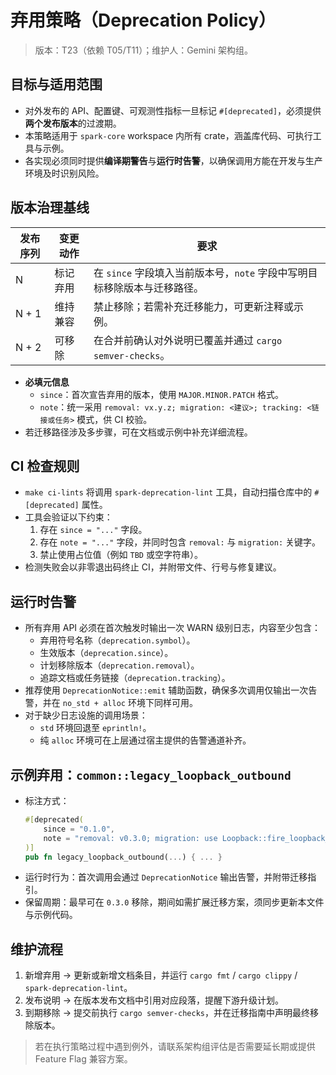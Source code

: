 # 弃用策略（Deprecation Policy）

> 版本：T23（依赖 T05/T11）；维护人：Gemini 架构组。

## 目标与适用范围

- 对外发布的 API、配置键、可观测性指标一旦标记 `#[deprecated]`，必须提供**两个发布版本**的过渡期。
- 本策略适用于 `spark-core` workspace 内所有 crate，涵盖库代码、可执行工具与示例。
- 各实现必须同时提供**编译期警告**与**运行时告警**，以确保调用方能在开发与生产环境及时识别风险。

## 版本治理基线

| 发布序列 | 变更动作 | 要求 |
| --- | --- | --- |
| N | 标记弃用 | 在 `since` 字段填入当前版本号，`note` 字段中写明目标移除版本与迁移路径。 |
| N + 1 | 维持兼容 | 禁止移除；若需补充迁移能力，可更新注释或示例。 |
| N + 2 | 可移除 | 在合并前确认对外说明已覆盖并通过 `cargo semver-checks`。 |

- **必填元信息**
  - `since`：首次宣告弃用的版本，使用 `MAJOR.MINOR.PATCH` 格式。
  - `note`：统一采用 `removal: vx.y.z; migration: <建议>; tracking: <链接或任务>` 模式，供 CI 校验。
- 若迁移路径涉及多步骤，可在文档或示例中补充详细流程。

## CI 检查规则

- `make ci-lints` 将调用 `spark-deprecation-lint` 工具，自动扫描仓库中的 `#[deprecated]` 属性。
- 工具会验证以下约束：
  1. 存在 `since = "..."` 字段。
  2. 存在 `note = "..."` 字段，并同时包含 `removal:` 与 `migration:` 关键字。
  3. 禁止使用占位值（例如 `TBD` 或空字符串）。
- 检测失败会以非零退出码终止 CI，并附带文件、行号与修复建议。

## 运行时告警

- 所有弃用 API 必须在首次触发时输出一次 WARN 级别日志，内容至少包含：
  - 弃用符号名称（`deprecation.symbol`）。
  - 生效版本（`deprecation.since`）。
  - 计划移除版本（`deprecation.removal`）。
  - 追踪文档或任务链接（`deprecation.tracking`）。
- 推荐使用 `DeprecationNotice::emit` 辅助函数，确保多次调用仅输出一次告警，并在 `no_std + alloc` 环境下同样可用。
- 对于缺少日志设施的调用场景：
  - `std` 环境回退至 `eprintln!`。
  - 纯 `alloc` 环境可在上层通过宿主提供的告警通道补齐。

## 示例弃用：`common::legacy_loopback_outbound`

- 标注方式：
  ```rust
  #[deprecated(
      since = "0.1.0",
      note = "removal: v0.3.0; migration: use Loopback::fire_loopback_outbound; tracking: T23",
  )]
  pub fn legacy_loopback_outbound(...) { ... }
  ```
- 运行时行为：首次调用会通过 `DeprecationNotice` 输出告警，并附带迁移指引。
- 保留周期：最早可在 `0.3.0` 移除，期间如需扩展迁移方案，须同步更新本文件与示例代码。

## 维护流程

1. 新增弃用 → 更新或新增文档条目，并运行 `cargo fmt` / `cargo clippy` / `spark-deprecation-lint`。
2. 发布说明 → 在版本发布文档中引用对应段落，提醒下游升级计划。
3. 到期移除 → 提交前执行 `cargo semver-checks`，并在迁移指南中声明最终移除版本。

> 若在执行策略过程中遇到例外，请联系架构组评估是否需要延长期或提供 Feature Flag 兼容方案。
